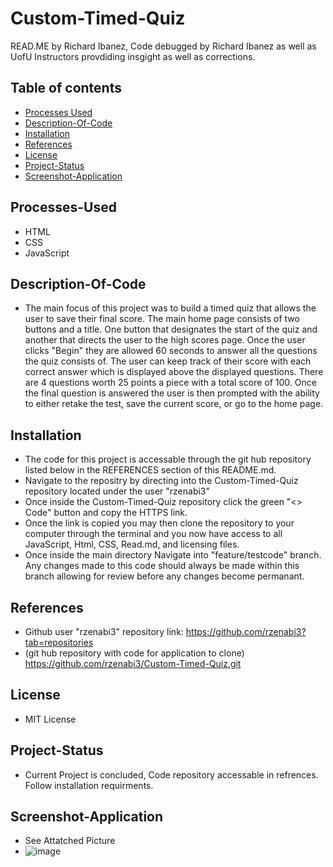 # Custom-Timed-Quiz

READ.ME by Richard Ibanez, Code debugged by Richard Ibanez as well as UofU Instructors provdiding insgight as well as corrections. 

## Table of contents
* [Processes Used](#processes-used)
* [Description-Of-Code](#description-of-code)
* [Installation](#installation)
* [References](#references)
* [License](#license)
* [Project-Status](#project-status)
* [Screenshot-Application](#screenshot-application)



## Processes-Used

* HTML
* CSS
* JavaScript


## Description-Of-Code

* The main focus of this project was to build a timed quiz that allows the user to save their final score. The main home page consists of two buttons and a title. One button that designates the start of the quiz and another that directs the user to the high scores page. Once the user clicks "Begin" they are allowed 60 seconds to answer all the questions the quiz consists of. The user can keep track of their score with each correct answer which is displayed above the displayed questions. There are 4 questions worth 25 points a piece with a total score of 100. Once the final question is answered the user is then prompted with the ability to either retake the test, save the current score, or go to the home page.

## Installation

* The code for this project is accessable through the git hub repository listed below in the REFERENCES section of this README.md.
* Navigate to the repositry by directing into the Custom-Timed-Quiz repository located under the user "rzenabi3"
* Once inside the Custom-Timed-Quiz repository click the green "<> Code" button and copy the HTTPS link.
* Once the link is copied you may then clone the repository to your computer through the terminal and you now have access to all JavaScript, Html, CSS, Read.md, and licensing files.
* Once inside the main directory Navigate into "feature/testcode" branch. Any changes made to this code should always be made within this branch allowing for review before any changes become permanant.

## References

* Github user "rzenabi3" repository link: https://github.com/rzenabi3?tab=repositories
* (git hub repository with code for application to clone) https://github.com/rzenabi3/Custom-Timed-Quiz.git

## License

* MIT License

## Project-Status

* Current Project is concluded, Code repository accessable in refrences. Follow installation requirments.

## Screenshot-Application
 * See Attatched Picture 
 * ![image](https://user-images.githubusercontent.com/118157273/212588078-6737b4fb-5e51-48dc-8b3f-6de34df2991b.png)


